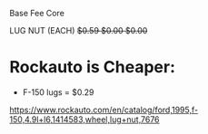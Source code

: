 Base    Fee   Core

LUG NUT (EACH)
~~$0.59   $0.00   $0.00~~


# Rockauto is Cheaper:
- F-150 lugs = $0.29

https://www.rockauto.com/en/catalog/ford,1995,f-150,4.9l+l6,1414583,wheel,lug+nut,7676
